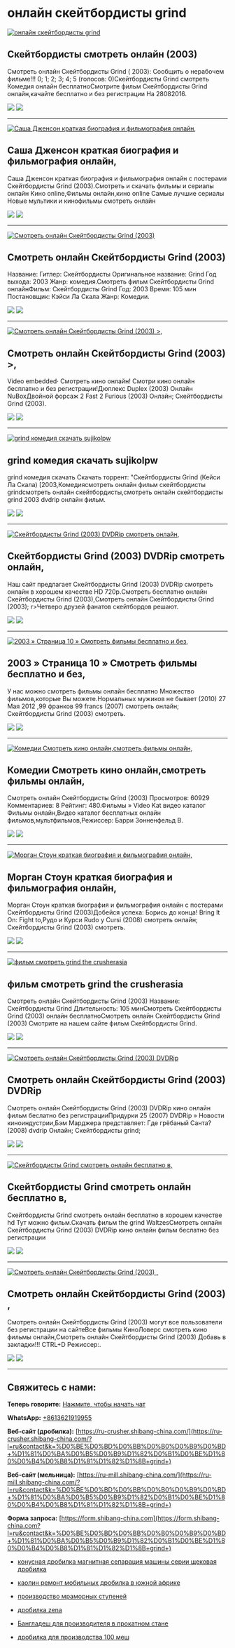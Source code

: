 # онлайн скейтбордисты grind 

<a href="https://swt.shibang-china.com/?l=ru&img&k=%D0%BE%D0%BD%D0%BB%D0%B0%D0%B9%D0%BD+%D1%81%D0%BA%D0%B5%D0%B9%D1%82%D0%B1%D0%BE%D1%80%D0%B4%D0%B8%D1%81%D1%82%D1%8B+grind+" target="_blank">![онлайн скейтбордисты grind ](http://static.shibang-china.com/all-800x300/380.jpg)</a>

## Скейтбордисты смотреть онлайн (2003)
Смотреть онлайн Скейтбордисты Grind ( 2003): Сообщить о нерабочем фильме!!! 0; 1; 2; 3; 4; 5 (голосов: 0)Скейтбордисты Grind смотреть Комедия онлайн бесплатноСмотрите фильм Скейтбордисты Grind онлайн,качайте бесплатно и без регистрации На 28082016.


<a href="https://whatsapp.shibangsoft.com/WhatsApp.php" target="_blank" title="WhatsApp">![](http://static.shibang-china.com/icon/whatsapp.png)</a> <a href="https://swt.shibang-china.com/?l=ru&icon&k=%D0%BE%D0%BD%D0%BB%D0%B0%D0%B9%D0%BD+%D1%81%D0%BA%D0%B5%D0%B9%D1%82%D0%B1%D0%BE%D1%80%D0%B4%D0%B8%D1%81%D1%82%D1%8B+grind+" target="_blank">![](http://static.shibang-china.com/icon/chat-ru.png)</a>

---

<a href="https://swt.shibang-china.com/?l=ru&img&k=%D0%BE%D0%BD%D0%BB%D0%B0%D0%B9%D0%BD+%D1%81%D0%BA%D0%B5%D0%B9%D1%82%D0%B1%D0%BE%D1%80%D0%B4%D0%B8%D1%81%D1%82%D1%8B+grind+" target="_blank">![Саша Дженсон краткая биография и фильмография онлайн,](http://static.shibang-china.com/all-800x300/1247.jpg)</a>

## Саша Дженсон краткая биография и фильмография онлайн,
Саша Дженсон краткая биография и фильмография онлайн с постерами Скейтбордисты Grind (2003).Смотреть и скачать фильмы и сериалы онлайн Кино online,Фильмы онлайн,кино online Самые лучшие сериалы Новые мультики и кинофильмы смотреть онлайн


<a href="https://whatsapp.shibangsoft.com/WhatsApp.php" target="_blank" title="WhatsApp">![](http://static.shibang-china.com/icon/whatsapp.png)</a> <a href="https://swt.shibang-china.com/?l=ru&icon&k=%D0%BE%D0%BD%D0%BB%D0%B0%D0%B9%D0%BD+%D1%81%D0%BA%D0%B5%D0%B9%D1%82%D0%B1%D0%BE%D1%80%D0%B4%D0%B8%D1%81%D1%82%D1%8B+grind+" target="_blank">![](http://static.shibang-china.com/icon/chat-ru.png)</a>

---

<a href="https://swt.shibang-china.com/?l=ru&img&k=%D0%BE%D0%BD%D0%BB%D0%B0%D0%B9%D0%BD+%D1%81%D0%BA%D0%B5%D0%B9%D1%82%D0%B1%D0%BE%D1%80%D0%B4%D0%B8%D1%81%D1%82%D1%8B+grind+" target="_blank">![Смотреть онлайн Скейтбордисты Grind (2003)](http://static.shibang-china.com/all-800x300/881.jpg)</a>

## Смотреть онлайн Скейтбордисты Grind (2003)
Название: Гитлер: Скейтбордисты Оригинальное название: Grind Год выхода: 2003 Жанр: комедия.Смотреть фильм Скейтбордисты Grind онлайнФильм: Скейтбордисты Grind Год: 2003 Время: 105 мин Постановщик: Кэйси Ла Скала Жанр: Комедии.


<a href="https://whatsapp.shibangsoft.com/WhatsApp.php" target="_blank" title="WhatsApp">![](http://static.shibang-china.com/icon/whatsapp.png)</a> <a href="https://swt.shibang-china.com/?l=ru&icon&k=%D0%BE%D0%BD%D0%BB%D0%B0%D0%B9%D0%BD+%D1%81%D0%BA%D0%B5%D0%B9%D1%82%D0%B1%D0%BE%D1%80%D0%B4%D0%B8%D1%81%D1%82%D1%8B+grind+" target="_blank">![](http://static.shibang-china.com/icon/chat-ru.png)</a>

---

<a href="https://swt.shibang-china.com/?l=ru&img&k=%D0%BE%D0%BD%D0%BB%D0%B0%D0%B9%D0%BD+%D1%81%D0%BA%D0%B5%D0%B9%D1%82%D0%B1%D0%BE%D1%80%D0%B4%D0%B8%D1%81%D1%82%D1%8B+grind+" target="_blank">![Смотреть онлайн Скейтбордисты Grind (2003) >,](http://static.shibang-china.com/all-800x300/27.jpg)</a>

## Смотреть онлайн Скейтбордисты Grind (2003) >,
Video embedded&#0183;&#32;Смотреть кино онлайн! Смотри кино онлайн бесплатно и без регистрации!Дюплекс Duplex (2003) Онлайн NuBoxДвойной форсаж 2 Fast 2 Furious (2003) Онлайн; Скейтбордисты Grind (2003).


<a href="https://whatsapp.shibangsoft.com/WhatsApp.php" target="_blank" title="WhatsApp">![](http://static.shibang-china.com/icon/whatsapp.png)</a> <a href="https://swt.shibang-china.com/?l=ru&icon&k=%D0%BE%D0%BD%D0%BB%D0%B0%D0%B9%D0%BD+%D1%81%D0%BA%D0%B5%D0%B9%D1%82%D0%B1%D0%BE%D1%80%D0%B4%D0%B8%D1%81%D1%82%D1%8B+grind+" target="_blank">![](http://static.shibang-china.com/icon/chat-ru.png)</a>

---

<a href="https://swt.shibang-china.com/?l=ru&img&k=%D0%BE%D0%BD%D0%BB%D0%B0%D0%B9%D0%BD+%D1%81%D0%BA%D0%B5%D0%B9%D1%82%D0%B1%D0%BE%D1%80%D0%B4%D0%B8%D1%81%D1%82%D1%8B+grind+" target="_blank">![grind комедия скачать sujikolpw](http://static.shibang-china.com/all-800x300/159.jpg)</a>

## grind комедия скачать sujikolpw
grind комедия скачать Скачать торрент: "Скейтбордисты Grind (Кейси Ла Скала) [2003,Комедиясмотреть онлайн фильм скейтбордисты grindсмотреть онлайн скейтбордисты,смотреть онлайн скейтбордисты grind 2003 dvdrip онлайн фильм.


<a href="https://whatsapp.shibangsoft.com/WhatsApp.php" target="_blank" title="WhatsApp">![](http://static.shibang-china.com/icon/whatsapp.png)</a> <a href="https://swt.shibang-china.com/?l=ru&icon&k=%D0%BE%D0%BD%D0%BB%D0%B0%D0%B9%D0%BD+%D1%81%D0%BA%D0%B5%D0%B9%D1%82%D0%B1%D0%BE%D1%80%D0%B4%D0%B8%D1%81%D1%82%D1%8B+grind+" target="_blank">![](http://static.shibang-china.com/icon/chat-ru.png)</a>

---

<a href="https://swt.shibang-china.com/?l=ru&img&k=%D0%BE%D0%BD%D0%BB%D0%B0%D0%B9%D0%BD+%D1%81%D0%BA%D0%B5%D0%B9%D1%82%D0%B1%D0%BE%D1%80%D0%B4%D0%B8%D1%81%D1%82%D1%8B+grind+" target="_blank">![Скейтбордисты Grind (2003) DVDRip смотреть онлайн,](http://static.shibang-china.com/all-800x300/596.jpg)</a>

## Скейтбордисты Grind (2003) DVDRip смотреть онлайн,
Наш сайт предлагает Скейтбордисты Grind (2003) DVDRip смотреть онлайн в хорошем качестве HD 720p.Смотреть бесплатно онлайн Скейтбордисты Grind (2003),Смотреть онлайн Скейтбордисты Grind (2003); r&gt;Четверо друзей фанатов скейтбордов решают.


<a href="https://whatsapp.shibangsoft.com/WhatsApp.php" target="_blank" title="WhatsApp">![](http://static.shibang-china.com/icon/whatsapp.png)</a> <a href="https://swt.shibang-china.com/?l=ru&icon&k=%D0%BE%D0%BD%D0%BB%D0%B0%D0%B9%D0%BD+%D1%81%D0%BA%D0%B5%D0%B9%D1%82%D0%B1%D0%BE%D1%80%D0%B4%D0%B8%D1%81%D1%82%D1%8B+grind+" target="_blank">![](http://static.shibang-china.com/icon/chat-ru.png)</a>

---

<a href="https://swt.shibang-china.com/?l=ru&img&k=%D0%BE%D0%BD%D0%BB%D0%B0%D0%B9%D0%BD+%D1%81%D0%BA%D0%B5%D0%B9%D1%82%D0%B1%D0%BE%D1%80%D0%B4%D0%B8%D1%81%D1%82%D1%8B+grind+" target="_blank">![2003 » Страница 10 » Смотреть фильмы бесплатно и без,](http://static.shibang-china.com/all-800x300/831.jpg)</a>

## 2003 » Страница 10 » Смотреть фильмы бесплатно и без,
У нас можно смотреть фильмы онлайн бесплатно Множество фильмов,которые Вы можете.Нормальных мужиков не бывает (2010) 27 Мая 2012 ,99 франков 99 francs (2007) смотреть онлайн; Скейтбордисты Grind (2003) смотреть.


<a href="https://whatsapp.shibangsoft.com/WhatsApp.php" target="_blank" title="WhatsApp">![](http://static.shibang-china.com/icon/whatsapp.png)</a> <a href="https://swt.shibang-china.com/?l=ru&icon&k=%D0%BE%D0%BD%D0%BB%D0%B0%D0%B9%D0%BD+%D1%81%D0%BA%D0%B5%D0%B9%D1%82%D0%B1%D0%BE%D1%80%D0%B4%D0%B8%D1%81%D1%82%D1%8B+grind+" target="_blank">![](http://static.shibang-china.com/icon/chat-ru.png)</a>

---

<a href="https://swt.shibang-china.com/?l=ru&img&k=%D0%BE%D0%BD%D0%BB%D0%B0%D0%B9%D0%BD+%D1%81%D0%BA%D0%B5%D0%B9%D1%82%D0%B1%D0%BE%D1%80%D0%B4%D0%B8%D1%81%D1%82%D1%8B+grind+" target="_blank">![Комедии Смотреть кино онлайн,смотреть фильмы онлайн,](http://static.shibang-china.com/all-800x300/951.jpg)</a>

## Комедии Смотреть кино онлайн,смотреть фильмы онлайн,
Смотреть онлайн Скейтбордисты Grind (2003) Просмотров: 60929 Комментариев: 8 Рейтинг: 480.Фильмы » Video Kat видео каталог Фильмы онлайн,Видео каталог бесплатных онлайн фильмов,мультфильмов,Режиссер: Барри Зонненфельд В.


<a href="https://whatsapp.shibangsoft.com/WhatsApp.php" target="_blank" title="WhatsApp">![](http://static.shibang-china.com/icon/whatsapp.png)</a> <a href="https://swt.shibang-china.com/?l=ru&icon&k=%D0%BE%D0%BD%D0%BB%D0%B0%D0%B9%D0%BD+%D1%81%D0%BA%D0%B5%D0%B9%D1%82%D0%B1%D0%BE%D1%80%D0%B4%D0%B8%D1%81%D1%82%D1%8B+grind+" target="_blank">![](http://static.shibang-china.com/icon/chat-ru.png)</a>

---

<a href="https://swt.shibang-china.com/?l=ru&img&k=%D0%BE%D0%BD%D0%BB%D0%B0%D0%B9%D0%BD+%D1%81%D0%BA%D0%B5%D0%B9%D1%82%D0%B1%D0%BE%D1%80%D0%B4%D0%B8%D1%81%D1%82%D1%8B+grind+" target="_blank">![Морган Стоун краткая биография и фильмография онлайн,](http://static.shibang-china.com/all-800x300/1504.jpg)</a>

## Морган Стоун краткая биография и фильмография онлайн,
Морган Стоун краткая биография и фильмография онлайн с постерами Скейтбордисты Grind (2003)Добейся успеха: Борись до конца! Bring It On: Fight to,Рудо и Курси Rudo y Cursi (2008) смотреть онлайн; Скейтбордисты Grind (2003) смотреть.


<a href="https://whatsapp.shibangsoft.com/WhatsApp.php" target="_blank" title="WhatsApp">![](http://static.shibang-china.com/icon/whatsapp.png)</a> <a href="https://swt.shibang-china.com/?l=ru&icon&k=%D0%BE%D0%BD%D0%BB%D0%B0%D0%B9%D0%BD+%D1%81%D0%BA%D0%B5%D0%B9%D1%82%D0%B1%D0%BE%D1%80%D0%B4%D0%B8%D1%81%D1%82%D1%8B+grind+" target="_blank">![](http://static.shibang-china.com/icon/chat-ru.png)</a>

---

<a href="https://swt.shibang-china.com/?l=ru&img&k=%D0%BE%D0%BD%D0%BB%D0%B0%D0%B9%D0%BD+%D1%81%D0%BA%D0%B5%D0%B9%D1%82%D0%B1%D0%BE%D1%80%D0%B4%D0%B8%D1%81%D1%82%D1%8B+grind+" target="_blank">![фильм смотреть grind the crusherasia](http://static.shibang-china.com/all-800x300/812.jpg)</a>

## фильм смотреть grind the crusherasia
Смотреть онлайн Скейтбордисты Grind (2003) Название: Скейтбордисты Grind Длительность: 105 минСмотреть Скейтбордисты Grind (2003) онлайн бесплатноСмотреть онлайн Скейтбордисты Grind (2003) Смотрите на нашем сайте фильм Скейтбордисты Grind.


<a href="https://whatsapp.shibangsoft.com/WhatsApp.php" target="_blank" title="WhatsApp">![](http://static.shibang-china.com/icon/whatsapp.png)</a> <a href="https://swt.shibang-china.com/?l=ru&icon&k=%D0%BE%D0%BD%D0%BB%D0%B0%D0%B9%D0%BD+%D1%81%D0%BA%D0%B5%D0%B9%D1%82%D0%B1%D0%BE%D1%80%D0%B4%D0%B8%D1%81%D1%82%D1%8B+grind+" target="_blank">![](http://static.shibang-china.com/icon/chat-ru.png)</a>

---

<a href="https://swt.shibang-china.com/?l=ru&img&k=%D0%BE%D0%BD%D0%BB%D0%B0%D0%B9%D0%BD+%D1%81%D0%BA%D0%B5%D0%B9%D1%82%D0%B1%D0%BE%D1%80%D0%B4%D0%B8%D1%81%D1%82%D1%8B+grind+" target="_blank">![Смотреть онлайн Скейтбордисты Grind (2003) DVDRip](http://static.shibang-china.com/all-800x300/517.jpg)</a>

## Смотреть онлайн Скейтбордисты Grind (2003) DVDRip
Смотреть онлайн Скейтбордисты Grind (2003) DVDRip кино онлайн фильм беслатно без регистрацииПридурки 25 (2007) DVDRip » Новости киноиндустрии,Бэм Марджера представляет: Где грёбаный Санта? (2008) dvdrip Онлайн; Скейтбордисты grind;


<a href="https://whatsapp.shibangsoft.com/WhatsApp.php" target="_blank" title="WhatsApp">![](http://static.shibang-china.com/icon/whatsapp.png)</a> <a href="https://swt.shibang-china.com/?l=ru&icon&k=%D0%BE%D0%BD%D0%BB%D0%B0%D0%B9%D0%BD+%D1%81%D0%BA%D0%B5%D0%B9%D1%82%D0%B1%D0%BE%D1%80%D0%B4%D0%B8%D1%81%D1%82%D1%8B+grind+" target="_blank">![](http://static.shibang-china.com/icon/chat-ru.png)</a>

---

<a href="https://swt.shibang-china.com/?l=ru&img&k=%D0%BE%D0%BD%D0%BB%D0%B0%D0%B9%D0%BD+%D1%81%D0%BA%D0%B5%D0%B9%D1%82%D0%B1%D0%BE%D1%80%D0%B4%D0%B8%D1%81%D1%82%D1%8B+grind+" target="_blank">![Скейтбордисты Grind смотреть онлайн бесплатно в,](http://static.shibang-china.com/all-800x300/682.jpg)</a>

## Скейтбордисты Grind смотреть онлайн бесплатно в,
Скейтбордисты Grind смотреть онлайн бесплатно в хорошем качестве hd Тут можно фильм.Скачать фильм the grind WaltzesСмотреть онлайн Скейтбордисты Grind (2003) DVDRip кино онлайн фильм беслатно без регистрации


<a href="https://whatsapp.shibangsoft.com/WhatsApp.php" target="_blank" title="WhatsApp">![](http://static.shibang-china.com/icon/whatsapp.png)</a> <a href="https://swt.shibang-china.com/?l=ru&icon&k=%D0%BE%D0%BD%D0%BB%D0%B0%D0%B9%D0%BD+%D1%81%D0%BA%D0%B5%D0%B9%D1%82%D0%B1%D0%BE%D1%80%D0%B4%D0%B8%D1%81%D1%82%D1%8B+grind+" target="_blank">![](http://static.shibang-china.com/icon/chat-ru.png)</a>

---

<a href="https://swt.shibang-china.com/?l=ru&img&k=%D0%BE%D0%BD%D0%BB%D0%B0%D0%B9%D0%BD+%D1%81%D0%BA%D0%B5%D0%B9%D1%82%D0%B1%D0%BE%D1%80%D0%B4%D0%B8%D1%81%D1%82%D1%8B+grind+" target="_blank">![Смотреть онлайн Скейтбордисты Grind (2003) ,](http://static.shibang-china.com/all-800x300/275.jpg)</a>

## Смотреть онлайн Скейтбордисты Grind (2003) ,
Смотреть онлайн Скейтбордисты Grind (2003) могут все пользователи без регистрации на сайтеВсе фильмы КиноЛоверс смотреть кино фильмы онлайн,Смотреть онлайн Скейтбордисты Grind (2003) Добавь в закладки!!! CTRL+D Режиссер:.


<a href="https://whatsapp.shibangsoft.com/WhatsApp.php" target="_blank" title="WhatsApp">![](http://static.shibang-china.com/icon/whatsapp.png)</a> <a href="https://swt.shibang-china.com/?l=ru&icon&k=%D0%BE%D0%BD%D0%BB%D0%B0%D0%B9%D0%BD+%D1%81%D0%BA%D0%B5%D0%B9%D1%82%D0%B1%D0%BE%D1%80%D0%B4%D0%B8%D1%81%D1%82%D1%8B+grind+" target="_blank">![](http://static.shibang-china.com/icon/chat-ru.png)</a>

---
## Свяжитесь с нами:

**Теперь говорите:** [Нажмите, чтобы начать чат](https://swt.shibang-china.com?l=ru&contact&k=%D0%BE%D0%BD%D0%BB%D0%B0%D0%B9%D0%BD+%D1%81%D0%BA%D0%B5%D0%B9%D1%82%D0%B1%D0%BE%D1%80%D0%B4%D0%B8%D1%81%D1%82%D1%8B+grind+)

**WhatsApp:**  [+8613621919955](https://whatsapp.shibangsoft.com/WhatsApp.php)

**Веб-сайт (дробилка):** [https://ru-crusher.shibang-china.com/](https://ru-crusher.shibang-china.com/?l=ru&contact&k=%D0%BE%D0%BD%D0%BB%D0%B0%D0%B9%D0%BD+%D1%81%D0%BA%D0%B5%D0%B9%D1%82%D0%B1%D0%BE%D1%80%D0%B4%D0%B8%D1%81%D1%82%D1%8B+grind+)

**Веб-сайт (мельница):** [https://ru-mill.shibang-china.com/](https://ru-mill.shibang-china.com/?l=ru&contact&k=%D0%BE%D0%BD%D0%BB%D0%B0%D0%B9%D0%BD+%D1%81%D0%BA%D0%B5%D0%B9%D1%82%D0%B1%D0%BE%D1%80%D0%B4%D0%B8%D1%81%D1%82%D1%8B+grind+)

**Форма запроса:** [https://form.shibang-china.com](https://form.shibang-china.com?l=ru&contact&k=%D0%BE%D0%BD%D0%BB%D0%B0%D0%B9%D0%BD+%D1%81%D0%BA%D0%B5%D0%B9%D1%82%D0%B1%D0%BE%D1%80%D0%B4%D0%B8%D1%81%D1%82%D1%8B+grind+)

* [конусная дробилка магнитная сепарация машины серии щековая дробилка](../117/%D0%BA%D0%BE%D0%BD%D1%83%D1%81%D0%BD%D0%B0%D1%8F%20%D0%B4%D1%80%D0%BE%D0%B1%D0%B8%D0%BB%D0%BA%D0%B0%20%D0%BC%D0%B0%D0%B3%D0%BD%D0%B8%D1%82%D0%BD%D0%B0%D1%8F%20%D1%81%D0%B5%D0%BF%D0%B0%D1%80%D0%B0%D1%86%D0%B8%D1%8F%20%D0%BC%D0%B0%D1%88%D0%B8%D0%BD%D1%8B%20%D1%81%D0%B5%D1%80%D0%B8%D0%B8%20%D1%89%D0%B5%D0%BA%D0%BE%D0%B2%D0%B0%D1%8F%20%D0%B4%D1%80%D0%BE%D0%B1%D0%B8%D0%BB%D0%BA%D0%B0.md)

* [каолин ремонт мобильных дробилка в южной африке](../108/%D0%BA%D0%B0%D0%BE%D0%BB%D0%B8%D0%BD%20%D1%80%D0%B5%D0%BC%D0%BE%D0%BD%D1%82%20%D0%BC%D0%BE%D0%B1%D0%B8%D0%BB%D1%8C%D0%BD%D1%8B%D1%85%20%D0%B4%D1%80%D0%BE%D0%B1%D0%B8%D0%BB%D0%BA%D0%B0%20%D0%B2%20%D1%8E%D0%B6%D0%BD%D0%BE%D0%B9%20%D0%B0%D1%84%D1%80%D0%B8%D0%BA%D0%B5.md)

* [производство мраморных ступеней](../113/%D0%BF%D1%80%D0%BE%D0%B8%D0%B7%D0%B2%D0%BE%D0%B4%D1%81%D1%82%D0%B2%D0%BE%20%D0%BC%D1%80%D0%B0%D0%BC%D0%BE%D1%80%D0%BD%D1%8B%D1%85%20%D1%81%D1%82%D1%83%D0%BF%D0%B5%D0%BD%D0%B5%D0%B9.md)

* [дробилка zena](../107/%D0%B4%D1%80%D0%BE%D0%B1%D0%B8%D0%BB%D0%BA%D0%B0%20zena.md)

* [Бангладеш для производителя в прокатном стане](../119/%D0%91%D0%B0%D0%BD%D0%B3%D0%BB%D0%B0%D0%B4%D0%B5%D1%88%20%D0%B4%D0%BB%D1%8F%20%D0%BF%D1%80%D0%BE%D0%B8%D0%B7%D0%B2%D0%BE%D0%B4%D0%B8%D1%82%D0%B5%D0%BB%D1%8F%20%D0%B2%20%D0%BF%D1%80%D0%BE%D0%BA%D0%B0%D1%82%D0%BD%D0%BE%D0%BC%20%D1%81%D1%82%D0%B0%D0%BD%D0%B5.md)

* [дробилка для производства 100 меш](../120/%D0%B4%D1%80%D0%BE%D0%B1%D0%B8%D0%BB%D0%BA%D0%B0%20%D0%B4%D0%BB%D1%8F%20%D0%BF%D1%80%D0%BE%D0%B8%D0%B7%D0%B2%D0%BE%D0%B4%D1%81%D1%82%D0%B2%D0%B0%20100%20%D0%BC%D0%B5%D1%88.md)